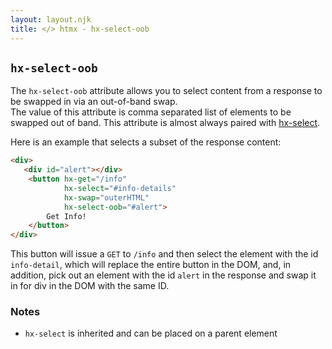 ```yaml
---
layout: layout.njk
title: </> htmx - hx-select-oob
---
```


## `hx-select-oob`

The `hx-select-oob` attribute allows you to select content from a response to be swapped in via an out-of-band swap.  
The value of this attribute is comma separated list of elements to be swapped out of band.  This attribute is almost
always paired with [hx-select](/attributes/hx-select).

Here is an example that selects a subset of the response content:

```html
<div>
   <div id="alert"></div>
    <button hx-get="/info" 
            hx-select="#info-details" 
            hx-swap="outerHTML"
            hx-select-oob="#alert">
        Get Info!
    </button>
</div>
```

This button will issue a `GET` to `/info` and then select the element with the id `info-detail`,
which will replace the entire button in the DOM, and, in addition, pick out an element with the id `alert` 
in the response and swap it in for div in the DOM with the same ID.

### Notes

* `hx-select` is inherited and can be placed on a parent element
